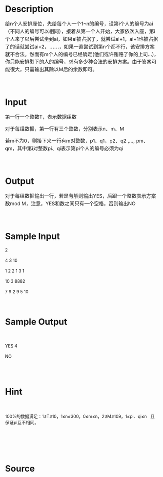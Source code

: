 
# Description

<div class="content"><p><!--[if gte mso 9]><xml>
<w:WordDocument>
<w:View>Normal</w:View>
<w:Zoom>0</w:Zoom>
<w:PunctuationKerning />
<w:DrawingGridVerticalSpacing>7.8 磅</w:DrawingGridVerticalSpacing>
<w:DisplayHorizontalDrawingGridEvery>0</w:DisplayHorizontalDrawingGridEvery>
<w:DisplayVerticalDrawingGridEvery>2</w:DisplayVerticalDrawingGridEvery>
<w:ValidateAgainstSchemas />
<w:SaveIfXMLInvalid>false</w:SaveIfXMLInvalid>
<w:IgnoreMixedContent>false</w:IgnoreMixedContent>
<w:AlwaysShowPlaceholderText>false</w:AlwaysShowPlaceholderText>
<w:Compatibility>
<w:SpaceForUL />
<w:BalanceSingleByteDoubleByteWidth />
<w:DoNotLeaveBackslashAlone />
<w:ULTrailSpace />
<w:DoNotExpandShiftReturn />
<w:AdjustLineHeightInTable />
<w:BreakWrappedTables />
<w:SnapToGridInCell />
<w:WrapTextWithPunct />
<w:UseAsianBreakRules />
<w:DontGrowAutofit />
<w:UseFELayout />
</w:Compatibility>
<w:BrowserLevel>MicrosoftInternetExplorer4</w:BrowserLevel>
</w:WordDocument>
</xml><![endif]--><!--[if gte mso 9]><xml>
<w:LatentStyles DefLockedState="false" LatentStyleCount="156">
</w:LatentStyles>
</xml><![endif]--><!--[if !mso]><object
classid="clsid:38481807-CA0E-42D2-BF39-B33AF135CC4D" id=ieooui></object>
<style>
st1\:*{behavior:url(#ieooui) }
</style>
<![endif]--><!--[if gte mso 10]>
<style>
/* Style Definitions */
table.MsoNormalTable
{mso-style-name:普通表格;
mso-tstyle-rowband-size:0;
mso-tstyle-colband-size:0;
mso-style-noshow:yes;
mso-style-parent:"";
mso-padding-alt:0cm 5.4pt 0cm 5.4pt;
mso-para-margin:0cm;
mso-para-margin-bottom:.0001pt;
mso-pagination:widow-orphan;
font-size:10.0pt;
font-family:"Times New Roman";
mso-ansi-language:#0400;
mso-fareast-language:#0400;
mso-bidi-language:#0400;}
</style>
<![endif]--></p>
<span style="font-size: 12pt; line-height: 150%; font-family: 宋体;">给</span><span lang="EN-US" style="font-size: 12pt; line-height: 150%;">n</span><span style="font-size: 12pt; line-height: 150%; font-family: 宋体;">个人安排座位，先给每个人一个</span><span lang="EN-US" style="font-size: 12pt; line-height: 150%;">1~n</span><span style="font-size: 12pt; line-height: 150%; font-family: 宋体;">的编号，设第</span><span lang="EN-US" style="font-size: 12pt; line-height: 150%;">i</span><span style="font-size: 12pt; line-height: 150%; font-family: 宋体;">个人的编号为</span><span lang="EN-US" style="font-size: 12pt; line-height: 150%;">ai</span><span style="font-size: 12pt; line-height: 150%; font-family: 宋体;">（不同人的编号可以相同），接着从第一个人开始，大家依次入座，第</span><span lang="EN-US" style="font-size: 12pt; line-height: 150%;">i</span><span style="font-size: 12pt; line-height: 150%; font-family: 宋体;">个人来了以后尝试坐到</span><span lang="EN-US" style="font-size: 12pt; line-height: 150%;">ai</span><span style="font-size: 12pt; line-height: 150%; font-family: 宋体;">，如果</span><span lang="EN-US" style="font-size: 12pt; line-height: 150%;">ai</span><span style="font-size: 12pt; line-height: 150%; font-family: 宋体;">被占据了，就尝试</span><span lang="EN-US" style="font-size: 12pt; line-height: 150%;">ai+1</span><span style="font-size: 12pt; line-height: 150%; font-family: 宋体;">，</span><span lang="EN-US" style="font-size: 12pt; line-height: 150%;">ai+1</span><span style="font-size: 12pt; line-height: 150%; font-family: 宋体;">也被占据了的话就尝试</span><span lang="EN-US" style="font-size: 12pt; line-height: 150%;">ai+2</span><span style="font-size: 12pt; line-height: 150%; font-family: 宋体;">，……，如果一直尝试到第</span><span lang="EN-US" style="font-size: 12pt; line-height: 150%;">n</span><span style="font-size: 12pt; line-height: 150%; font-family: 宋体;">个都不行，该安排方案就不合法。然而有</span><span lang="EN-US" style="font-size: 12pt; line-height: 150%;">m</span><span style="font-size: 12pt; line-height: 150%; font-family: 宋体;">个人的编号已经确定</span><span lang="EN-US" style="font-size: 12pt; line-height: 150%;">(</span><span style="font-size: 12pt; line-height: 150%; font-family: 宋体;">他们或许贿赂了你的上司</span><span lang="EN-US" style="font-size: 12pt; line-height: 150%;">...)</span><span style="font-size: 12pt; line-height: 150%; font-family: 宋体;">，你只能安排剩下的人的编号，求有多少种合法的安排方案。由于答案可能很大，只需输出其除以</span><span lang="EN-US" style="font-size: 12pt; line-height: 150%;">M</span><span style="font-size: 12pt; line-height: 150%; font-family: 宋体;">后的余数即可。</span>
<p style="line-height: 150%;" class="MsoNormal"><span lang="EN-US" style="font-size: 12pt; line-height: 150%;"> </span></p></div>

# Input

<div class="content"><p><span style="font-size: 12pt; line-height: 150%; font-family: 宋体;">第一行一个整数</span><span lang="EN-US" style="font-size: 12pt; line-height: 150%;">T</span><span style="font-size: 12pt; line-height: 150%; font-family: 宋体;">，表示数据组数</span></p>
<p style="line-height: 150%;" class="MsoNormal"><span style="font-size: 12pt; line-height: 150%; font-family: 宋体;">对于每组数据，第一行有三个整数，分别表示</span><span lang="EN-US" style="font-size: 12pt; line-height: 150%;">n</span><span style="font-size: 12pt; line-height: 150%; font-family: 宋体;">、</span><span lang="EN-US" style="font-size: 12pt; line-height: 150%;">m</span><span style="font-size: 12pt; line-height: 150%; font-family: 宋体;">、</span><span lang="EN-US" style="font-size: 12pt; line-height: 150%;">M</span></p>
<p style="line-height: 150%;" class="MsoNormal"><span style="font-size: 12pt; line-height: 150%; font-family: 宋体;">若</span><span lang="EN-US" style="font-size: 12pt; line-height: 150%;">m</span><span style="font-size: 12pt; line-height: 150%; font-family: 宋体;">不为</span><span lang="EN-US" style="font-size: 12pt; line-height: 150%;">0</span><span style="font-size: 12pt; line-height: 150%; font-family: 宋体;">，则接下来一行有</span><span lang="EN-US" style="font-size: 12pt; line-height: 150%;">m</span><span style="font-size: 12pt; line-height: 150%; font-family: 宋体;">对整数，</span><span lang="EN-US" style="font-size: 12pt; line-height: 150%;">p1</span><span style="font-size: 12pt; line-height: 150%; font-family: 宋体;">、</span><span lang="EN-US" style="font-size: 12pt; line-height: 150%;">q1</span><span style="font-size: 12pt; line-height: 150%; font-family: 宋体;">，</span><span lang="EN-US" style="font-size: 12pt; line-height: 150%;">p2</span><span style="font-size: 12pt; line-height: 150%; font-family: 宋体;">、</span><span lang="EN-US" style="font-size: 12pt; line-height: 150%;">q2 ,…, pm</span><span style="font-size: 12pt; line-height: 150%; font-family: 宋体;">、</span><span lang="EN-US" style="font-size: 12pt; line-height: 150%;">qm</span><span style="font-size: 12pt; line-height: 150%; font-family: 宋体;">，其中第</span><span lang="EN-US" style="font-size: 12pt; line-height: 150%;">i</span><span style="font-size: 12pt; line-height: 150%; font-family: 宋体;">对整数</span><span lang="EN-US" style="font-size: 12pt; line-height: 150%;">pi</span><span style="font-size: 12pt; line-height: 150%; font-family: 宋体;">、</span><span lang="EN-US" style="font-size: 12pt; line-height: 150%;">qi</span><span style="font-size: 12pt; line-height: 150%; font-family: 宋体;">表示第</span><span lang="EN-US" style="font-size: 12pt; line-height: 150%;">pi</span><span style="font-size: 12pt; line-height: 150%; font-family: 宋体;">个人的编号必须为</span><span lang="EN-US" style="font-size: 12pt; line-height: 150%;">qi</span></p>
<p style="line-height: 150%;" class="MsoNormal"><span lang="EN-US" style="font-size: 12pt; line-height: 150%;"> </span></p></div>

# Output

<div class="content"><p><span style="font-size: 12pt; line-height: 150%; font-family: 宋体;">对于每组数据输出一行，若是有解则输出</span><span lang="EN-US" style="font-size: 12pt; line-height: 150%;">YES</span><span style="font-size: 12pt; line-height: 150%; font-family: 宋体;">，后跟一个整数表示方案数</span><span lang="EN-US" style="font-size: 12pt; line-height: 150%;">mod M</span><span style="font-size: 12pt; line-height: 150%; font-family: 宋体;">，注意，</span><span lang="EN-US" style="font-size: 12pt; line-height: 150%;">YES</span><span style="font-size: 12pt; line-height: 150%; font-family: 宋体;">和数之间只有一个空格，否则输出</span><span lang="EN-US" style="font-size: 12pt; line-height: 150%;">NO</span></p>
<p style="line-height: 150%;" class="MsoNormal"><span lang="EN-US" style="font-size: 12pt; line-height: 150%;"> </span></p></div>

# Sample Input

<div class="content"><span class="sampledata">2<br/>
<br/>
4 3 10<br/>
<br/>
1 2 2 1 3 1<br/>
<br/>
10 3 8882<br/>
<br/>
7 9 2 9 5 10<br/>
<br/>
 <br/>
</span></div>

# Sample Output

<div class="content"><span class="sampledata"><br/>
<br/>
YES 4<br/>
<br/>
NO<br/>
<br/>
 <br/>
<br/>
</span></div>

# Hint

<div class="content"><p></p><p><br/><br/>
100%的数据满足：1≤T≤10，1≤n≤300，0≤m≤n，2≤M≤109，1≤pi、qi≤n   且保证pi互不相同。<br/><br/>
<br/><br/>
 <br/><br/>
</p><p></p></div>

# Source

<div class="content"><p><a href="problemset.php?search="></a></p></div>

